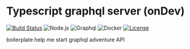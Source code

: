 # Typescript graphql server (onDev)
[![Build Status](https://badgen.net/travis/pablocarreraest/typescript-graphql-server)](https://travis-ci.org/pablocarreraest/typescript-graphql-server) ![Node.js](https://badgen.net/badge/Node/latest?color=green) ![Graphql](https://badgen.net/badge//graphql?icon=graphql&color=purple) ![Docker](https://badgen.net/badge//docker?icon=docker) [![License](https://badgen.net/badge/license/MIT/blue)](https://github.com/pablocarreraest/starcines.api/blob/master/LICENSE) 

boilerplate help me start graphql adventure API
